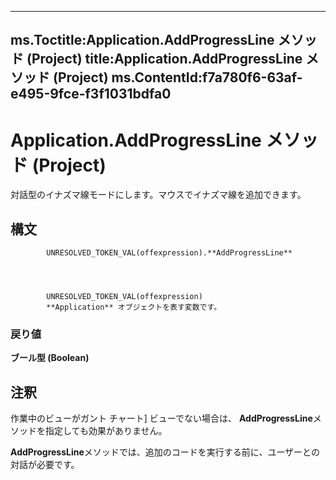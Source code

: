 

---
ms.Toctitle:Application.AddProgressLine メソッド (Project)
title:Application.AddProgressLine メソッド (Project)
ms.ContentId:f7a780f6-63af-e495-9fce-f3f1031bdfa0
---
# Application.AddProgressLine メソッド (Project)




対話型のイナズマ線モードにします。マウスでイナズマ線を追加できます。

## 構文

            UNRESOLVED_TOKEN_VAL(offexpression).**AddProgressLine**




            UNRESOLVED_TOKEN_VAL(offexpression)
            **Application** オブジェクトを表す変数です。

### 戻り値
**ブール型 (Boolean)**





## 注釈
作業中のビューがガント チャート] ビューでない場合は、 **AddProgressLine**メソッドを指定しても効果がありません。



**AddProgressLine**メソッドでは、追加のコードを実行する前に、ユーザーとの対話が必要です。





